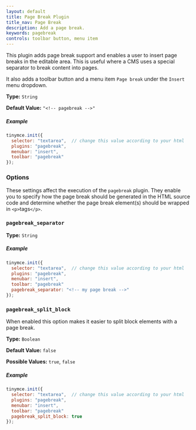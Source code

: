 ```yaml
---
layout: default
title: Page Break Plugin
title_nav: Page Break
description: Add a page break.
keywords: pagebreak
controls: toolbar button, menu item
---
```


This plugin adds page break support and enables a user to insert page breaks in the editable area. This is useful where a CMS uses a special separator to break content into pages.

It also adds a toolbar button and a menu item `Page break` under the `Insert` menu dropdown.

**Type:** `String`

**Default Value:** `"<!-- pagebreak -->"`

##### Example

```js
tinymce.init({
  selector: "textarea",  // change this value according to your html
  plugins: "pagebreak",
  menubar: "insert",
  toolbar: "pagebreak"
});
```

### Options

These settings affect the execution of the `pagebreak` plugin. They enable you to specify how the page break should be generated in the HTML source code and determine whether the page break element(s) should be wrapped in `<p>`tags`</p>`.

### `pagebreak_separator`

**Type:** `String`

##### Example

```js
tinymce.init({
  selector: "textarea",  // change this value according to your html
  plugins: "pagebreak",
  menubar: "insert",
  toolbar: "pagebreak"
  pagebreak_separator: "<!-- my page break -->"
});
```

### `pagebreak_split_block`

When enabled this option makes it easier to split block elements with a page break.

**Type:** `Boolean`

**Default Value:** `false`

**Possible Values:** `true`, `false`

##### Example

```js
tinymce.init({
  selector: "textarea",  // change this value according to your html
  plugins: "pagebreak",
  menubar: "insert",
  toolbar: "pagebreak"
  pagebreak_split_block: true
});
```
